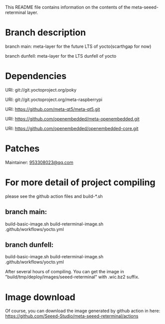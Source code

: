 This README file contains information on the contents of the meta-seeed-reterminal layer.

# Branch description

branch main: meta-layer for the future LTS of yocto(scarthgap for now)

branch dunfell: meta-layer for the LTS dunfell of yocto

# Dependencies

  URI: git://git.yoctoproject.org/poky

  URI: git://git.yoctoproject.org/meta-raspberrypi

  URI: https://github.com/meta-qt5/meta-qt5.git

  URI: https://github.com/openembedded/meta-openembedded.git

  URI: https://github.com/openembedded/openembedded-core.git

# Patches

Maintainer: 953308023@qq.com

# For more detail of project compiling

please see the github action files and build-*.sh

## branch main: 

build-basic-image.sh 
build-reterminal-image.sh 
.github/workflows/yocto.yml

## branch dunfell: 

build-basic-image.sh 
build-reterminal-image.sh 
.github/workflows/yocto.yml

After several hours of compiling.
You can get the image in "build/tmp/deploy/images/seeed-reterminal"
with  .wic.bz2 suffix.

# Image download
Of course, you can download the image generated by github action in here:
https://github.com/Seeed-Studio/meta-seeed-reterminal/actions

